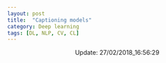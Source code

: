 ```yaml
---
layout: post
title:  "Captioning models"
category: Deep learning
tags: [DL, NLP, CV, CL]
---
```






<center> Update: 27/02/2018_16:56:29</center>

  	
